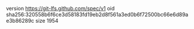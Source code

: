 version https://git-lfs.github.com/spec/v1
oid sha256:320558b6f6ce3d58183fd19eb2d8f561a3ed0b6f72500bc66e6d89ae3b86289c
size 1954
